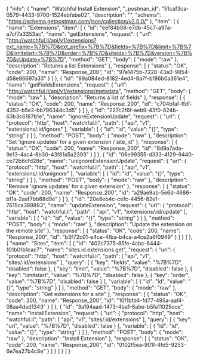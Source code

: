 {
  "info": {
    "name": "Watchful Install Extension",
    "_postman_id": "51caf3ca-0579-4433-9700-1524ebfabe02",
    "description": "",
    "schema": "https://schema.getpostman.com/json/collection/v2.0.0/"
  },
  "item": [
    {
      "name": "Extensions",
      "item": [
        {
          "id": "eef84b08-e7db-45c7-a97a-a7cf7a3353ac",
          "name": "getExtensions",
          "request": {
            "url": "http://watchful.li/api/v1/extensions?ext_name=%7B%7D&ext_prefix=%7B%7D&fields=%7B%7D&limit=%7B%7D&limitstart=%7B%7D&order=%7B%7D&siteids=%7B%7D&version=%7B%7D&vUpdate=%7B%7D",
            "method": "GET",
            "body": {
              "mode": "raw"
            },
            "description": "Returns a list Extensions"
          },
          "response": [
            {
              "status": "OK",
              "code": 200,
              "name": "Response_200",
              "id": "97e1475b-7228-43a0-9854-d58e96697a33"
            }
          ]
        },
        {
          "id": "99a084ed-8182-4ed4-8a7f-bf86b0a361e4",
          "name": "getFieldsExtensions",
          "request": {
            "url": "http://watchful.li/api/v1/extensions/metadata",
            "method": "GET",
            "body": {
              "mode": "raw"
            },
            "description": "Returns a list of fields"
          },
          "response": [
            {
              "status": "OK",
              "code": 200,
              "name": "Response_200",
              "id": "c704bfaf-ffdf-4352-b5e2-bb796344c3d5"
            }
          ]
        },
        {
          "id": "227c2f6f-aeb9-43f0-824b-63b3c6187b1e",
          "name": "ignoreExtensionUpdate",
          "request": {
            "url": {
              "protocol": "http",
              "host": "watchful.li",
              "path": [
                "api",
                "v1",
                "extensions/:id/ignore"
              ],
              "variable": [
                {
                  "id": "id",
                  "value": "{}",
                  "type": "string"
                }
              ]
            },
            "method": "POST",
            "body": {
              "mode": "raw"
            },
            "description": "Set 'ignore updates' for a given extension / site_id"
          },
          "response": [
            {
              "status": "OK",
              "code": 200,
              "name": "Response_200",
              "id": "8d9a7ada-9e13-4ac4-8b30-43f81a5a2393"
            }
          ]
        },
        {
          "id": "06e99355-d333-4129-9440-ce72b6cfd28e",
          "name": "unignoreExtensionUpdate",
          "request": {
            "url": {
              "protocol": "http",
              "host": "watchful.li",
              "path": [
                "api",
                "v1",
                "extensions/:id/unignore"
              ],
              "variable": [
                {
                  "id": "id",
                  "value": "{}",
                  "type": "string"
                }
              ]
            },
            "method": "POST",
            "body": {
              "mode": "raw"
            },
            "description": "Remove 'ignore updates' for a given extension"
          },
          "response": [
            {
              "status": "OK",
              "code": 200,
              "name": "Response_200",
              "id": "a29ae9ab-5e6d-4686-b11a-2aaf7bb88d9e"
            }
          ]
        },
        {
          "id": "20e8eb4c-cefc-4456-82e1-7615ca388893",
          "name": "updateExtension",
          "request": {
            "url": {
              "protocol": "http",
              "host": "watchful.li",
              "path": [
                "api",
                "v1",
                "extensions/:id/update"
              ],
              "variable": [
                {
                  "id": "id",
                  "value": "{}",
                  "type": "string"
                }
              ]
            },
            "method": "POST",
            "body": {
              "mode": "raw"
            },
            "description": "Update the extension on the remote site"
          },
          "response": [
            {
              "status": "OK",
              "code": 200,
              "name": "Response_200",
              "id": "b3f72c01-e4ce-4fba-b4ca-a4ce2a6f0949"
            }
          ]
        }
      ]
    },
    {
      "name": "Sites",
      "item": [
        {
          "id": "402c7375-85fe-4cbc-8444-101b01b1cac7",
          "name": "sites.id.extensions.get",
          "request": {
            "url": {
              "protocol": "http",
              "host": "watchful.li",
              "path": [
                "api",
                "v1",
                "sites/:id/extensions"
              ],
              "query": [
                {
                  "key": "fields",
                  "value": "%7B%7D",
                  "disabled": false
                },
                {
                  "key": "limit",
                  "value": "%7B%7D",
                  "disabled": false
                },
                {
                  "key": "limitstart",
                  "value": "%7B%7D",
                  "disabled": false
                },
                {
                  "key": "order",
                  "value": "%7B%7D",
                  "disabled": false
                }
              ],
              "variable": [
                {
                  "id": "id",
                  "value": "{}",
                  "type": "string"
                }
              ]
            },
            "method": "GET",
            "body": {
              "mode": "raw"
            },
            "description": "Get extensions for a site"
          },
          "response": [
            {
              "status": "OK",
              "code": 200,
              "name": "Response_200",
              "id": "10f1bfd4-fd77-495a-aaf4-08aa4dad1343"
            }
          ]
        },
        {
          "id": "3a194aad-1473-4ba1-8abe-b5fa11025cce",
          "name": "installExtension",
          "request": {
            "url": {
              "protocol": "http",
              "host": "watchful.li",
              "path": [
                "api",
                "v1",
                "sites/:id/extensions"
              ],
              "query": [
                {
                  "key": "url",
                  "value": "%7B%7D",
                  "disabled": false
                }
              ],
              "variable": [
                {
                  "id": "id",
                  "value": "{}",
                  "type": "string"
                }
              ]
            },
            "method": "POST",
            "body": {
              "mode": "raw"
            },
            "description": "Install Extension"
          },
          "response": [
            {
              "status": "OK",
              "code": 200,
              "name": "Response_200",
              "id": "0102f5ea-901f-4fd5-9253-6e7ea27b4c8e"
            }
          ]
        }
      ]
    }
  ]
}